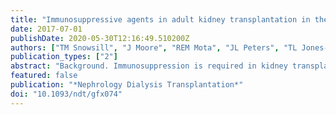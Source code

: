 ```yaml
---
title: "Immunosuppressive agents in adult kidney transplantation in the National Health Service: A model-based economic evaluation"
date: 2017-07-01
publishDate: 2020-05-30T12:16:49.510200Z
authors: ["TM Snowsill", "J Moore", "REM Mota", "JL Peters", "TL Jones-Hughes", "NJ Huxley", "HF Coelho", "M Haasova", "C Cooper", "JA Lowe", "JL Varley-Campbell", "L Crathorne", "MJ Allwood", "R Anderson"]
publication_types: ["2"]
abstract: "Background. Immunosuppression is required in kidney transplantation to prevent rejection and prolong graft survival. We conducted an economic evaluation to support England's National Institute for Health and Care Excellence in developing updated guidance on the use of immunosuppression, incorporating new immunosuppressive agents, and addressing changes in pricing and the evidence base. Methods. A discrete-time state transition model was developed to simulate adult kidney transplant patients over their lifetime. A total of 16 different regimens were modelled to assess the cost-effectiveness of basiliximab and rabbit antithymocyte globulin (rabbit ATG) as induction agents (with no antibody induction as a comparator) and immediate-release tacrolimus, prolonged-release tacrolimus, mycophenolate mofetil, mycophenolate sodium, sirolimus, everolimus and belatacept as maintenance agents (with ciclosporin and azathioprine as comparators). Graft survival was extrapolated from acute rejection rates, graft function and post-transplant diabetes rates, all estimated at 12months post-transplantation. National Health Service (NHS) and personal social services costs were included. Cost-effectiveness thresholds of £20 000 and £30 000 per quality-adjusted life year were used. Results. Basiliximab was predicted to be more effective and less costly than rabbit ATG and induction without antibodies. Immediate-release tacrolimus and mycophenolate mofetil were cost-effective as maintenance therapies. Other therapies were either more expensive and less effective or would only be costeffective if a threshold in excess of £100 000 per quality-adjusted life year were used. Conclusions. A regimen comprising induction with basiliximab, followed by maintenance therapy with immediate-release tacrolimus and mycophenolate mofetil, is likely to be effective for uncomplicated adult kidney transplant patients and a costeffective use of NHS resources."
featured: false
publication: "*Nephrology Dialysis Transplantation*"
doi: "10.1093/ndt/gfx074"
---
```


